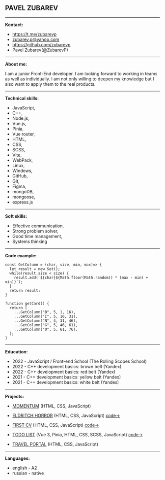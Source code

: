 ## PAVEL ZUBAREV
***********

**Kontact:**
+ https://t.me/zubarevp 
+ zubarev.p@yahoo.com 
+ https://github.com/zubarevp 
+ Pavel Zubarev(@ZubarevP)
***********

**About me:**

I am a junior Front-End developer. I am looking forward to working in teams as well as individually. I am not only willing to deepen my knowledge but I also want to apply them to the real products.
***********

**Technical skills:**
+ JavaScript, 
+ C++, 
+ Node.js, 
+ Vue.js, 
+ Pinia, 
+ Vue router, 
+ HTML,  
+ CSS, 
+ SCSS, 
+ Vite, 
+ WebPack, 
+ Linux, 
+ Windows, 
+ GitHub, 
+ Git, 
+ Figma, 
+ mongoDB, 
+ mongoose, 
+ express.js
***********

**Soft skills:**
+ Effective communication, 
+ Strong problem solver, 
+ Good time management, 
+ Systems thinking
***********

**Code example:**
```
const GetColumn = (char, size, min, max)=> {
  let result = new Set();
  while(result.size < size) {
    result.add(`${char}${Math.floor(Math.random() * (max - min) + min)}`);
  }
  return result;
}

function getCard() {
  return [
    ...GetColumn("B", 5, 1, 16),
    ...GetColumn("I", 5, 16, 31),
    ...GetColumn("N", 4, 31, 46),
    ...GetColumn("G", 5, 46, 61),
    ...GetColumn("O", 5, 61, 76),
  ];
}
```
***********

**Education:**
- 2022 - JavaScript / Front-end School (The Rolling Scopes School)
- 2022 - C++ development basics: brown belt (Yandex)
- 2022 - C++ development basics: red belt (Yandex)
- 2021 - C++ development basics: yellow belt (Yandex)
- 2021 - C++ development basics: white belt (Yandex)
***********

**Projects:**
* [MOMENTUM](https://rolling-scopes-school.github.io/zubarevp-JSFEPRESCHOOL2022Q2/momentum/) (HTML, CSS, JavaScript)

* [ELDRITCH HORROR](https://zubarevp.github.io/codejam-eldritch/codejam-eldritch/) (HTML, CSS, JavaScript) [code->](https://github.com/ZubarevP/codejam-eldritch/tree/horror)

* [FIRST CV](https://zubarevp.github.io/cv/) (HTML, CSS, JavaScript) [code->](https://github.com/ZubarevP/cv)

* [TODO LIST](https://deft-mermaid-1e3d67.netlify.app) (Vue 3, Pinia, HTML, CSS, SCSS, JavaScript) [code->](https://github.com/ZubarevP/ToDoList) 

* [TRAVEL PORTAL](https://rolling-scopes-school.github.io/zubarevp-JSFEPRESCHOOL2022Q2/travel/) (HTML, CSS, JavaScript)
***********

**Languages:**
+ english - A2
+ russian - native
